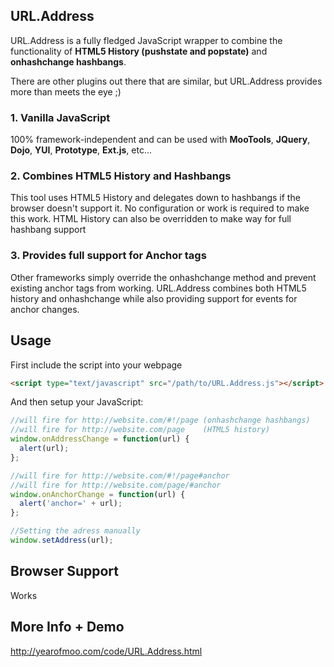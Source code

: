 URL.Address
-----------

URL.Address is a fully fledged JavaScript wrapper to combine the functionality of **HTML5 History (pushstate and popstate)** and **onhashchange hashbangs**.

There are other plugins out there that are similar, but URL.Address provides more than meets the eye ;)

### 1. Vanilla JavaScript

100% framework-independent and can be used with **MooTools**, **JQuery**, **Dojo**, **YUI**, **Prototype**, **Ext.js**, etc...

### 2. Combines HTML5 History and Hashbangs

This tool uses HTML5 History and delegates down to hashbangs if the browser doesn't support it. No configuration or work is required to make this work. HTML History can also be overridden to make way for full hashbang support

### 3. Provides full support for Anchor tags

Other frameworks simply override the onhashchange method and prevent existing anchor tags from working. URL.Address combines both HTML5 history and onhashchange while also providing support for events for anchor changes.


## Usage

First include the script into your webpage

```html
<script type="text/javascript" src="/path/to/URL.Address.js"></script>
```

And then setup your JavaScript:

```javascript
//will fire for http://website.com/#!/page (onhashchange hashbangs)
//will fire for http://website.com/page    (HTML5 history)
window.onAddressChange = function(url) {
  alert(url);
};

//will fire for http://website.com/#!/page#anchor
//will fire for http://website.com/page/#anchor
window.onAnchorChange = function(url) {
  alert('anchor=' + url);
};

//Setting the adress manually
window.setAddress(url);
```

## Browser Support

Works

## More Info + Demo

http://yearofmoo.com/code/URL.Address.html
